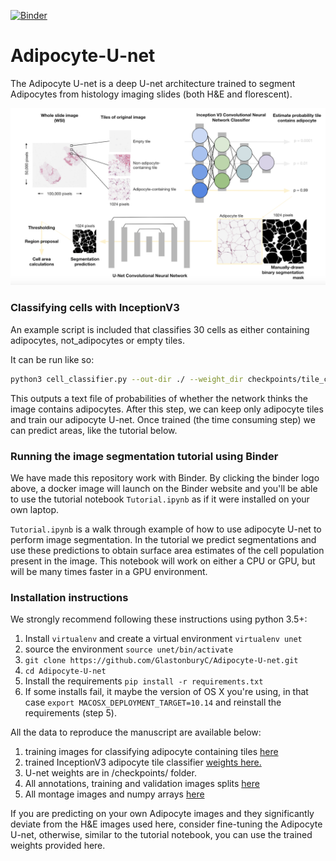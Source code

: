 [![Binder](https://mybinder.org/badge_logo.svg)](https://mybinder.org/v2/gh/GlastonburyC/Adipocyte-U-net/master?filepath=Tutorial.ipynb)
# Adipocyte-U-net

The Adipocyte U-net is a deep U-net architecture trained to segment Adipocytes from histology imaging slides (both H&E and florescent). 

![alt text](overview.png)

### Classifying cells with InceptionV3

An example script is included that classifies 30 cells as either containing adipocytes, not_adipocytes or empty tiles.

It can be run like so:

```bash
python3 cell_classifier.py --out-dir ./ --weight_dir checkpoints/tile_classifier_InceptionV3/tile_adipocyte.weights.h5 --image-path example_class_tiles
```

This outputs a text file of probabilities of whether the network thinks the image contains adipocytes. After this step, we can keep only adipocyte tiles and train our adipocyte U-net. Once trained (the time consuming step) we can predict areas, like the tutorial below.

### Running the image segmentation tutorial using Binder

We have made this repository work with Binder. By clicking the binder logo above, a docker image will launch on the Binder website and you'll be able to use the tutorial notebook `Tutorial.ipynb` as if it were installed on your own laptop.

`Tutorial.ipynb` is a walk through example of how to use adipocyte U-net to perform image segmentation. In the tutorial we predict segmentations and use these predictions to obtain surface area estimates of the cell population present in the image.
This notebook will work on either a CPU or GPU, but will be many times faster in a GPU environment.

### Installation instructions

We strongly recommend following these instructions using python 3.5+:

1. Install `virtualenv` and create a virtual environment `virtualenv unet`
2. source the environment `source unet/bin/activate`
3. `git clone https://github.com/GlastonburyC/Adipocyte-U-net.git`
4. `cd Adipocyte-U-net`
5. Install the requirements `pip install -r requirements.txt`
6. If some installs fail, it maybe the version of OS X you're using, in that case `export MACOSX_DEPLOYMENT_TARGET=10.14` and reinstall the requirements (step 5).

 
All the data to reproduce the manuscript are available below:

1. training images for classifying adipocyte containing tiles [here](https://drive.google.com/open?id=1hsmMGTQSOvicUr50fiCol_Gr5z8U0koC)
2. trained InceptionV3 adipocyte tile classifier [weights here.](https://drive.google.com/open?id=1dGZ1amjkRfRzSO9etWwtsadylG6wGvF0)
3. U-net weights are in /checkpoints/ folder.
4. All annotations, training and validation images splits [here](https://drive.google.com/open?id=1MDY_CYcLSKbCrjMBvGZ5sFaqh5rRmrRk)
5. All montage images and numpy arrays [here](https://drive.google.com/open?id=1qCb13kFdN3mxukcnz7IwfarfaZU3ygsr)

If you are predicting on your own Adipocyte images and they significantly deviate from the H&E images used here, consider fine-tuning the Adipocyte U-net, otherwise, similar to the tutorial notebook, you can use the trained weights provided here.
